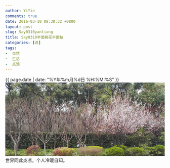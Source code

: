 ```yaml
---
author: YiYin
comments: true
date: 2016-03-10 08:30:32 +0800
layout: post
slug: Say0310yanliang
title: Say0310半面桃花半面枯
categories: [说]
tags:
-  自然
-  生活
-  点滴
---
```

<div class="saying">
<div class="timestamp">{{ page.date | date: "%Y年%m月%d日 %H:%M:%S" }}</div>
<img src="/public/images/yanliang.jpg"/><br/>
世界同此炎凉，个人冷暖自知。
</div>
